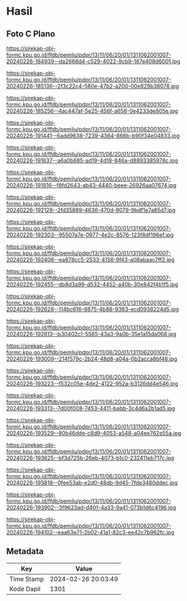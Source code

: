 # Hasil

## Foto C Plano

https://sirekap-obj-formc.kpu.go.id/ffdb/pemilu/pdpr/13/11/06/20/01/1311062001007-20240226-184939--da2668d4-c529-4022-9cb9-187e408d6001.jpg

https://sirekap-obj-formc.kpu.go.id/ffdb/pemilu/pdpr/13/11/06/20/01/1311062001007-20240226-185136--2f3c22c4-580e-47b2-a200-00e829b38078.jpg

https://sirekap-obj-formc.kpu.go.id/ffdb/pemilu/pdpr/13/11/06/20/01/1311062001007-20240226-185256--4ac447af-5e25-456f-a658-0e4233de805e.jpg

https://sirekap-obj-formc.kpu.go.id/ffdb/pemilu/pdpr/13/11/06/20/01/1311062001007-20240226-191441--6add9638-7239-4364-866b-b90f34e04833.jpg

https://sirekap-obj-formc.kpu.go.id/ffdb/pemilu/pdpr/13/11/06/20/01/1311062001007-20240226-191637--a6a0b685-ad19-4d18-846a-d8893385978c.jpg

https://sirekap-obj-formc.kpu.go.id/ffdb/pemilu/pdpr/13/11/06/20/01/1311062001007-20240226-191816--f8fd2643-ab43-4440-beee-26926aa07674.jpg

https://sirekap-obj-formc.kpu.go.id/ffdb/pemilu/pdpr/13/11/06/20/01/1311062001007-20240226-192128--2fd35889-4636-470d-9079-9bdf1e7a85d7.jpg

https://sirekap-obj-formc.kpu.go.id/ffdb/pemilu/pdpr/13/11/06/20/01/1311062001007-20240226-192303--95507a7e-0977-4e2c-8576-123f8df196ef.jpg

https://sirekap-obj-formc.kpu.go.id/ffdb/pemilu/pdpr/13/11/06/20/01/1311062001007-20240226-192408--ea878cc5-2533-4158-9f43-a08abaac7ff2.jpg

https://sirekap-obj-formc.kpu.go.id/ffdb/pemilu/pdpr/13/11/06/20/01/1311062001007-20240226-192455--db8d3a99-d532-4452-a40b-30e842f4b1f5.jpg

https://sirekap-obj-formc.kpu.go.id/ffdb/pemilu/pdpr/13/11/06/20/01/1311062001007-20240226-192628--114bc616-8875-4b88-9363-ecd0938224d5.jpg

https://sirekap-obj-formc.kpu.go.id/ffdb/pemilu/pdpr/13/11/06/20/01/1311062001007-20240226-192813--b30402c1-5565-43a3-9a0b-35e1a15da068.jpg

https://sirekap-obj-formc.kpu.go.id/ffdb/pemilu/pdpr/13/11/06/20/01/1311062001007-20240226-193009--214f579c-2b24-48d8-a04a-0b2acca8bf48.jpg

https://sirekap-obj-formc.kpu.go.id/ffdb/pemilu/pdpr/13/11/06/20/01/1311062001007-20240226-193223--f532c05e-4de2-4122-952a-b3126dd4e546.jpg

https://sirekap-obj-formc.kpu.go.id/ffdb/pemilu/pdpr/13/11/06/20/01/1311062001007-20240226-193313--7d00f008-7453-4411-babb-3c4d6a2b1ad5.jpg

https://sirekap-obj-formc.kpu.go.id/ffdb/pemilu/pdpr/13/11/06/20/01/1311062001007-20240226-193529--80b46dde-c8d9-4053-a548-a04ee762e55a.jpg

https://sirekap-obj-formc.kpu.go.id/ffdb/pemilu/pdpr/13/11/06/20/01/1311062001007-20240226-193625--bf3d725b-26eb-4073-b1c0-232411eb717c.jpg

https://sirekap-obj-formc.kpu.go.id/ffdb/pemilu/pdpr/13/11/06/20/01/1311062001007-20240226-193818--0fee53ab-e2d0-48db-9d45-7fde3480ddec.jpg

https://sirekap-obj-formc.kpu.go.id/ffdb/pemilu/pdpr/13/11/06/20/01/1311062001007-20240226-193902--3f9623ad-d401-4a33-9a41-073b1d6c4196.jpg

https://sirekap-obj-formc.kpu.go.id/ffdb/pemilu/pdpr/13/11/06/20/01/1311062001007-20240226-194102--eaa63e71-2b02-41a1-82c3-ee42c7b962fc.jpg


## Metadata

| Key        | Value               |
| ---------- | ------------------- |
| Time Stamp | 2024-02-26 20:03:49 |
| Kode Dapil | 1301                |



